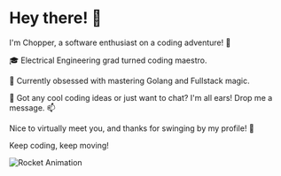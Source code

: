 # Hey there! 👋

I'm Chopper, a software enthusiast on a coding adventure! 🚀

🎓 Electrical Engineering grad turned coding maestro.

🌱 Currently obsessed with mastering Golang and Fullstack magic.

💬 Got any cool coding ideas or just want to chat? I'm all ears! Drop me a message. 📫

Nice to virtually meet you, and thanks for swinging by my profile! 🙌

Keep coding, keep moving! 

![Rocket Animation](https://honourboundgame.tumblr.com/post/74080984161/knife-mc-death-arm)
